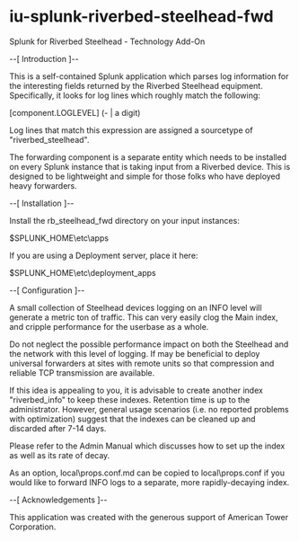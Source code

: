 iu-splunk-riverbed-steelhead-fwd
================================

Splunk for Riverbed Steelhead - Technology Add-On

--[ Introduction ]--

This is a self-contained Splunk application which parses log information for the interesting fields returned by the Riverbed Steelhead equipment.  Specifically, it looks for log lines which roughly match the following:

[component.LOGLEVEL] (- | a digit)

Log lines that match this expression are assigned a sourcetype of "riverbed_steelhead".

The forwarding component is a separate entity which needs to be installed on every Splunk instance that is taking input from a Riverbed device.  This is designed to be lightweight and simple for those folks who have deployed heavy forwarders.


--[ Installation ]--

Install the rb_steelhead_fwd directory on your input instances:

$SPLUNK_HOME\etc\apps

If you are using a Deployment server, place it here:

$SPLUNK_HOME\etc\deployment_apps


--[ Configuration ]--

A small collection of Steelhead devices logging on an INFO level will generate a metric ton of traffic.  This can very easily clog the Main index, and cripple performance for the userbase as a whole.

Do not neglect the possible performance impact on both the Steelhead and the network with this level of logging.  If may be beneficial to deploy universal forwarders at sites with remote units so that compression and reliable TCP transmission are available.

If this idea is appealing to you, it is advisable to create another index "riverbed_info" to keep these indexes.  Retention time is up to the administrator.  However, general usage scenarios (i.e. no reported problems with optimization) suggest that the indexes can be cleaned up and discarded after 7-14 days.

Please refer to the Admin Manual which discusses how to set up the index as well as its rate of decay.

As an option, local\props.conf.md can be copied to local\props.conf if you would like to forward INFO logs to a separate, more rapidly-decaying index.


--[ Acknowledgements ]--

This application was created with the generous support of American Tower Corporation.